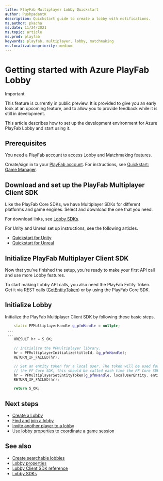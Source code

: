 ```yaml
---
title: PlayFab Multiplayer Lobby Quickstart
author: PushpadantK
description: Quickstart guide to create a lobby with notifications.
ms.author: pkacha
ms.date: 11/24/2021
ms.topic: article
ms.prod: playfab
keywords: playfab, multiplayer, lobby, matchmaking
ms.localizationpriority: medium
---
```


# Getting started with Azure PlayFab Lobby

> [!IMPORTANT]
> This feature is currently in public preview. It is provided to give you an early look at an upcoming feature, and to allow you to provide feedback while it is still in development. 

This article describes how to set up the development environment for Azure PlayFab Lobby and start using it.

## Prerequisites

You need a PlayFab account to access Lobby and Matchmaking features.

Create/sign in to your [PlayFab account](https://playfab.com). For instructions, see [Quickstart: Game Manager](../../../gamemanager/quickstart.md).

## Download and set up the PlayFab Multiplayer Client SDK

Like the PlayFab Core SDKs, we have Multiplayer SDKs for different platforms and game engines. Select and download the one that you need. 

For download links, see [Lobby SDKs](lobby-matchmaking-sdks\lobby-matchmaking-sdks.md).

For Unity and Unreal set up instructions, see the following articles.
* [Quickstart for Unity](lobby-matchmaking-sdks/multiplayer-unity-sdk-getting-started.md)
* [Quickstart for Unreal](../networking/party-unreal-engine-oss-quickstart.md)

## Initialize PlayFab Multiplayer Client SDK

Now that you've finished the setup, you're ready to make your first API call and use more Lobby features.

To start making Lobby API calls, you also need the PlayFab Entity Token. Get it via REST calls ([GetEntityToken](/rest/api/playfab/authentication/authentication/get-entity-token)) or by using the PlayFab Core SDK.

## Initialize Lobby

Initialize the PlayFab Multiplayer Client SDK by following these basic steps.

```cpp
    static PFMultiplayerHandle g_pfmHandle = nullptr;
 ...
 ...
    HRESULT hr = S_OK;
   
    // Initialize the PFMultiplayer library.
    hr = PFMultiplayerInitialize(titleId, &g_pfmHandle);
    RETURN_IF_FAILED(hr);

    // Set an entity token for a local user. The token will be used for operations on behalf of this user. If using
    // the PF Core SDK, this should be called each time the PF Core SDK provides a refreshed token.
    hr = PFMultiplayerSetEntityToken(g_pfmHandle, localUserEntity, entityToken);
    RETURN_IF_FAILED(hr);

    return S_OK;
```

## Next steps

* [Create a Lobby](create-a-lobby.md)
* [Find and join a lobby](join-lobbies.md)
* [Invite another player to a lobby](lobby-invites.md)
* [Use lobby properties to coordinate a game session](lobby-properties.md)

## See also

* [Create searchable lobbies](define-search-keywords.md)
* [Lobby properties](lobby-properties.md)
* [Lobby Client SDK reference](playfabmultiplayerreference-cpp\pflobby\pflobby_members.md)
* [Lobby SDKs](lobby-matchmaking-sdks/lobby-matchmaking-sdks.md)
